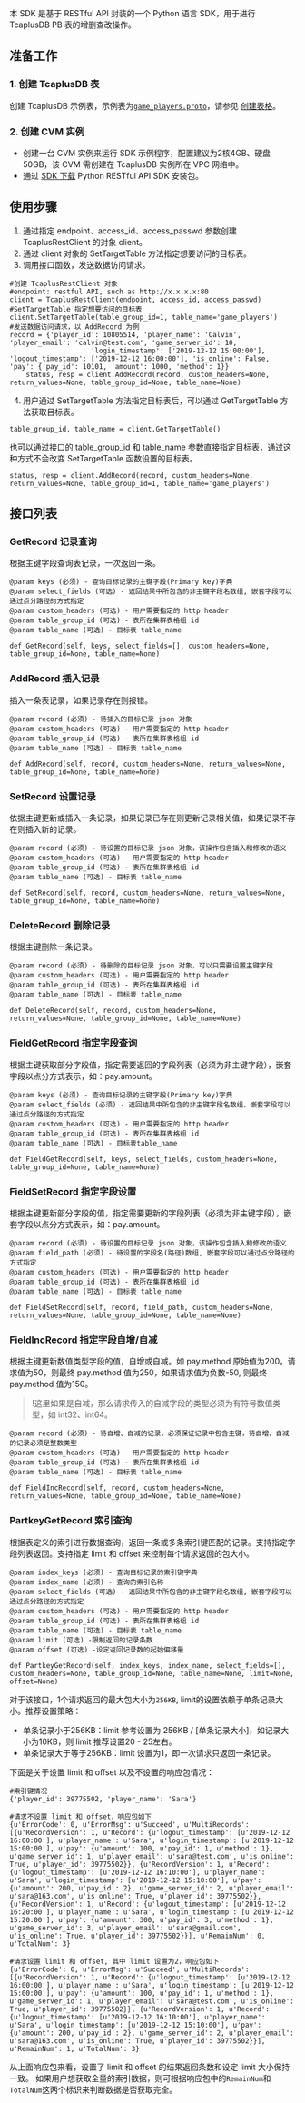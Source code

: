 本 SDK 是基于 RESTful API 封装的一个 Python 语言 SDK，用于进行 TcaplusDB PB 表的增删查改操作。

## 准备工作
### 1. 创建 TcaplusDB 表
创建 TcaplusDB 示例表，示例表为[`game_players.proto`](https://tcaplusdb-sdk-1301716906.cos.ap-shanghai.myqcloud.com/3.36.0.192960/game_players.proto)，请参见 [创建表格](https://cloud.tencent.com/document/product/596/38808)。

### 2. 创建 CVM 实例
- 创建一台 CVM 实例来运行 SDK 示例程序，配置建议为2核4GB、硬盘50GB，该 CVM 需创建在 TcaplusDB 实例所在 VPC 网络中。
- 通过 [SDK 下载](https://cloud.tencent.com/document/product/596/31925) Python RESTful API SDK 安装包。

## 使用步骤
1. 通过指定 endpoint、access_id、access_passwd 参数创建 TcaplusRestClient 的对象 client。
2. 通过 client 对象的 SetTargetTable 方法指定想要访问的目标表。
3. 调用接口函数，发送数据访问请求。
```
#创建 TcaplusRestClient 对象
#endpoint: restful API, such as http://x.x.x.x:80
client = TcaplusRestClient(endpoint, access_id, access_passwd) 
#SetTargetTable 指定想要访问的目标表
client.SetTargetTable(table_group_id=1, table_name='game_players') 
#发送数据访问请求，以 AddRecord 为例
record = {'player_id': 10805514, 'player_name': 'Calvin', 'player_email': 'calvin@test.com', 'game_server_id': 10,
   					'login_timestamp': ['2019-12-12 15:00:00'], 'logout_timestamp': ['2019-12-12 16:00:00'], 'is_online': False, 'pay': {'pay_id': 10101, 'amount': 1000, 'method': 1}}
   	status, resp = client.AddRecord(record, custom_headers=None, return_values=None, table_group_id=None, table_name=None)
```
4. 用户通过 SetTargetTable 方法指定目标表后，可以通过 GetTargetTable 方法获取目标表。
```
table_group_id, table_name = client.GetTargetTable()
```
也可以通过接口的 table_group_id 和 table_name 参数直接指定目标表，通过这种方式不会改变 SetTargetTable 函数设置的目标表。
```
status, resp = client.AddRecord(record, custom_headers=None, return_values=None, table_group_id=1, table_name='game_players')
```

## 接口列表
### GetRecord 记录查询
根据主键字段查询表记录，一次返回一条。
```
@param keys (必须) - 查询目标记录的主键字段(Primary key)字典
@param select_fields (可选) - 返回结果中所包含的非主键字段名数组, 嵌套字段可以通过点分路径的方式指定
@param custom_headers (可选) - 用户需要指定的 http header
@param table_group_id (可选) - 表所在集群表格组 id
@param table_name (可选) - 目标表 table_name

def GetRecord(self, keys, select_fields=[], custom_headers=None, table_group_id=None, table_name=None)
```

### AddRecord 插入记录
插入一条表记录，如果记录存在则报错。
```
@param record (必须) - 待插入的目标记录 json 对象
@param custom_headers (可选) - 用户需要指定的 http header
@param table_group_id (可选) - 表所在集群表格组 id
@param table_name (可选) - 目标表 table_name

def AddRecord(self, record, custom_headers=None, return_values=None, table_group_id=None, table_name=None)
```

### SetRecord 设置记录
依据主键更新或插入一条记录，如果记录已存在则更新记录相关值，如果记录不存在则插入新的记录。
```
@param record (必须) - 待设置的目标记录 json 对象，该操作包含插入和修改的语义
@param custom_headers (可选) - 用户需要指定的 http header
@param table_group_id (可选) - 表所在集群表格组 id
@param table_name (可选) - 目标表 table_name

def SetRecord(self, record, custom_headers=None, return_values=None, table_group_id=None, table_name=None)
```

### DeleteRecord 删除记录
根据主键删除一条记录。
```
@param record (必须) - 待删除的目标记录 json 对象，可以只需要设置主键字段
@param custom_headers (可选) - 用户需要指定的 http header
@param table_group_id (可选) - 表所在集群表格组 id
@param table_name (可选) - 目标表 table_name

def DeleteRecord(self, record, custom_headers=None, return_values=None, table_group_id=None, table_name=None)
```

### FieldGetRecord 指定字段查询
根据主键获取部分字段值，指定需要返回的字段列表（必须为非主键字段），嵌套字段以点分方式表示，如：pay.amount。
```
@param keys (必须) - 查询目标记录的主键字段(Primary key)字典
@param select_fields (必须) - 返回结果中所包含的非主键字段名数组，嵌套字段可以通过点分路径的方式指定
@param custom_headers (可选) - 用户需要指定的 http header
@param table_group_id (可选) - 表所在集群表格组 id
@param table_name (可选) - 目标表table_name

def FieldGetRecord(self, keys, select_fields, custom_headers=None, table_group_id=None, table_name=None)
```

### FieldSetRecord 指定字段设置
根据主键更新部分字段的值，指定需要更新的字段列表（必须为非主键字段），嵌套字段以点分方式表示，如：pay.amount。
```
@param record (必须) - 待设置的目标记录 json 对象，该操作包含插入和修改的语义
@param field_path (必须) - 待设置的字段名(路径)数组, 嵌套字段可以通过点分路径的方式指定
@param custom_headers (可选) - 用户需要指定的 http header
@param table_group_id (可选) - 表所在集群表格组 id
@param table_name (可选) - 目标表 table_name

def FieldSetRecord(self, record, field_path, custom_headers=None, return_values=None, table_group_id=None, table_name=None)
```

### FieldIncRecord 指定字段自增/自减
根据主键更新数值类型字段的值，自增或自减。如 pay.method 原始值为200，请求值为50，则最终 pay.method 值为250，如果请求值为负数-50, 则最终 pay.method 值为150。
>!这里如果是自减，那么请求传入的自减字段的类型必须为有符号数值类型，如 int32、int64。

```
@param record (必须) - 待自增、自减的记录，必须保证记录中包含主键，待自增、自减的记录必须是整数类型
@param custom_headers (可选) - 用户需要指定的 http header
@param table_group_id (可选) - 表所在集群表格组 id
@param table_name (可选) - 目标表 table_name

def FieldIncRecord(self, record, custom_headers=None, return_values=None, table_group_id=None, table_name=None)
```

### PartkeyGetRecord 索引查询
根据表定义的索引进行数据查询，返回一条或多条索引键匹配的记录。支持指定字段列表返回。支持指定 limit 和 offset 来控制每个请求返回的包大小。
```
@param index_keys (必须) - 查询目标记录的索引键字典
@param index_name (必须) - 查询的索引名称
@param select_fields (可选) - 返回结果中所包含的非主键字段名数组, 嵌套字段可以通过点分路径的方式指定
@param custom_headers (可选) - 用户需要指定的 http header
@param table_group_id (可选) - 表所在集群表格组 id
@param table_name (可选) - 目标表 table_name
@param limit (可选) -限制返回的记录条数
@param offset (可选) -设定返回记录数的起始偏移量

def PartkeyGetRecord(self, index_keys, index_name, select_fields=[], custom_headers=None, table_group_id=None, table_name=None, limit=None, offset=None)
```

对于该接口，1个请求返回的最大包大小为`256KB`, limit的设置依赖于单条记录大小。推荐设置策略：
- 单条记录小于256KB：limit 参考设置为 256KB / [单条记录大小]，如记录大小为10KB，则 limit 推荐设置20 - 25左右。
- 单条记录大于等于256KB：limit 设置为1，即一次请求只返回一条记录。

下面是关于设置 limit 和 offset 以及不设置的响应包情况：

```
#索引键情况
{'player_id': 39775502, 'player_name': 'Sara'}

#请求不设置 limit 和 offset，响应包如下
{u'ErrorCode': 0, u'ErrorMsg': u'Succeed', u'MultiRecords': [{u'RecordVersion': 1, u'Record': {u'logout_timestamp': [u'2019-12-12 16:00:00'], u'player_name': u'Sara', u'login_timestamp': [u'2019-12-12 15:00:00'], u'pay': {u'amount': 100, u'pay_id': 1, u'method': 1}, u'game_server_id': 1, u'player_email': u'sara@test.com', u'is_online': True, u'player_id': 39775502}}, {u'RecordVersion': 1, u'Record': {u'logout_timestamp': [u'2019-12-12 16:10:00'], u'player_name': u'Sara', u'login_timestamp': [u'2019-12-12 15:10:00'], u'pay': {u'amount': 200, u'pay_id': 2}, u'game_server_id': 2, u'player_email': u'sara@163.com', u'is_online': True, u'player_id': 39775502}}, {u'RecordVersion': 1, u'Record': {u'logout_timestamp': [u'2019-12-12 16:20:00'], u'player_name': u'Sara', u'login_timestamp': [u'2019-12-12 15:20:00'], u'pay': {u'amount': 300, u'pay_id': 3, u'method': 1}, u'game_server_id': 3, u'player_email': u'sara@gmail.com', u'is_online': True, u'player_id': 39775502}}], u'RemainNum': 0, u'TotalNum': 3}

#请求设置 limit 和 offset, 其中 limit 设置为2，响应包如下
{u'ErrorCode': 0, u'ErrorMsg': u'Succeed', u'MultiRecords': [{u'RecordVersion': 1, u'Record': {u'logout_timestamp': [u'2019-12-12 16:00:00'], u'player_name': u'Sara', u'login_timestamp': [u'2019-12-12 15:00:00'], u'pay': {u'amount': 100, u'pay_id': 1, u'method': 1}, u'game_server_id': 1, u'player_email': u'sara@test.com', u'is_online': True, u'player_id': 39775502}}, {u'RecordVersion': 1, u'Record': {u'logout_timestamp': [u'2019-12-12 16:10:00'], u'player_name': u'Sara', u'login_timestamp': [u'2019-12-12 15:10:00'], u'pay': {u'amount': 200, u'pay_id': 2}, u'game_server_id': 2, u'player_email': u'sara@163.com', u'is_online': True, u'player_id': 39775502}}], u'RemainNum': 1, u'TotalNum': 3}
```
从上面响应包来看，设置了 limit 和 offset 的结果返回条数和设定 limit 大小保持一致。
如果用户想获取全量的索引数据，则可根据响应包中的`RemainNum`和`TotalNum`这两个标识来判断数据是否获取完全。

